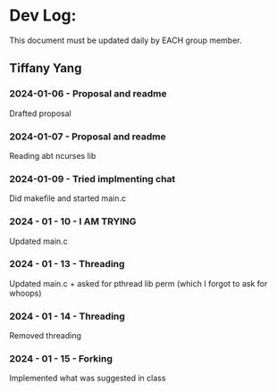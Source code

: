# Dev Log:

This document must be updated daily by EACH group member.

## Tiffany Yang

### 2024-01-06 - Proposal and readme
Drafted proposal

### 2024-01-07 - Proposal and readme
Reading abt ncurses lib

### 2024-01-09 - Tried implmenting chat
Did makefile and started main.c

### 2024 - 01 - 10 - I AM TRYING
Updated main.c

### 2024 - 01 - 13 - Threading
Updated main.c + asked for pthread lib perm (which I forgot to ask for whoops)

### 2024 - 01 - 14 - Threading
Removed threading

### 2024 - 01 - 15 - Forking
Implemented what was suggested in class
